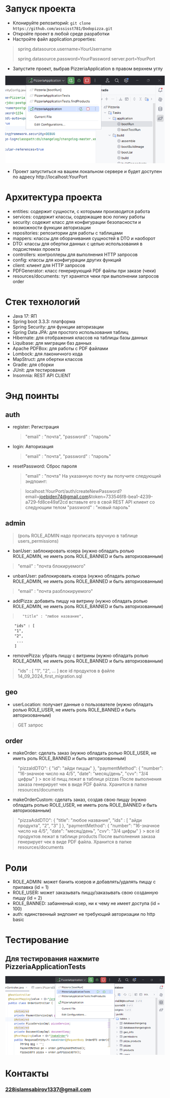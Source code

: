 # Запуск проекта
- Клонируйте репозиторий:
`git clone https://github.com/asssisst781/Dodopizza.git`
- Откройте проект в любой среде разработки
- Настройте файл application.properties:

> spring.datasource.username=YourUsername
> 
> spring.datasource.password=YourPassword
server.port=YourPort

 - Запустите проект, выбрав PizzeriaApplication в правом верхнем углу
 
![image info](https://github.com/asssisst781/Dodopizza/blob/main/images/Screenshot_4.png)

- Проект запуститься на вашем локальном сервере и будет доступен по адресу http://localhost:YourPort

# Архитектура проекта
- entities: содержит сущности, с которыми производится работа
- services: содержит классы, содержащие всю логику работы
- security: содежит класс для конфигурации безопасности и возможности функции авторизации
- repositories: репозитории для работы с таблицами
- mappers: классы для оборачивания сущностей в DTO и наоборот
- DTO: классы для обертки данных с целью использования в подсистемах проекта
- controllers: контроллеры для выполнения HTTP запросов
- config: классы для конфигурации других функций
- client: клиент для HTTP запросов
- PDFGenerator: класс генерирующий PDF файлы при заказе (чеки)
- resources/documents: тут хранятся чеки при выполнении запросов order
# Стек технологий
- Java 17: ЯП
- Spring boot 3.3.3: платформа
- Spring Security: для функции авторизации
- Spring Data JPA: для простого использования таблиц
- Hibernate: для отображения классов на таблицы базы данных
- Liquibase: для миграции баз данных 
- Apache PDFBox: для работы с PDF файлами
- Lombock: для лаконичного кода
- MapStruct: для обертки классов
- Gradle: для сборки
- JUnit: для тестирования
- Insomnia: REST API CLIENT

# Энд поинты
## auth
- register: Регистрация
	> 	"email" : "почта",
		"password" : "пароль"

- login: Авторизация
	>	"email" : "почта",
		"password" : "пароль"
- resetPassword: Сброс пароля
	>	"email" : "почта"
	>На указанную почту вы получите следующий эндпоинт:
	
	> localhost:YourPort/auth/createNewPassword?email=joebiden74@gmail.com&token=733546f8-bea1-4239-a729-fd8ce49af2cd
	> вставьте его в свой REST API клиент со следующим телом
		"password" : "новый пароль"

## admin 
> (роль ROLE_ADMIN надо прописать вручную в таблице users_permissions)

- banUser: заблокировать юзера (нужно обладать ролью ROLE_ADMIN, не иметь роль ROLE_BANNED и быть авторизованным)
>	 "email" : "почта блокируемого"
- unbanUser: раблокировать юзера (нужно обладать ролью ROLE_ADMIN, не иметь роль ROLE_BANNED и быть авторизованным)
> 	"email" : "почта разблокируемого"
- addPizza: добавить пиццу на витрину (нужно обладать ролью ROLE_ADMIN, не иметь роль ROLE_BANNED и быть авторизованным)
>		"title" : "любое название",
		"ids" : [
		"1",
		"2",
  		 ...
		]

- removePizza: убрать пиццу с витрины (нужно обладать ролью ROLE_ADMIN, не иметь роль ROLE_BANNED и быть авторизованным)
>	 "ids" : [
		"1",
		"2",
		...
		]
все id продуктов в файле 14_09_2024_first_migration.sql

## geo
- userLocation: получает данные о пользователе (нужно обладать ролью ROLE_USER, не иметь роль ROLE_BANNED и быть авторизованным)
> GET запрос

## order

- makeOrder: сделать заказ (нужно обладать ролью ROLE_USER, не иметь роль ROLE_BANNED и быть авторизованным)
> 	"pizzaIdDTO": {
   	  "id": "айди пиццы"
   	 },
		"paymentMethod": {
   	"number": "16-значное число на 4/5",
     	"date": "месяц/день",
		 "cvv": "3/4 цифры"
  	  }
	> все id пицц лежат в таблице pizzas
	После выполнения заказа генерирует чек в виде PDF файла. Хранится в папке resources/documents
	
	
- makeOrderCustom: сделать заказ, создав свою пиццу (нужно обладать ролью ROLE_USER, не иметь роль ROLE_BANNED и быть авторизованным)
>	 "pizzaAddDTO": {
        "title": "любое название",
				"ids" : [
					"айди продукта",
					"2",
					"3"
				]
	    },
		"paymentMethod": {
   	"number": "16-значное число на 4/5",
   	  "date": "месяц/день",
		 "cvv": "3/4 цифры"
  	  }
	> все id продуктов лежат в таблице products
	После выполнения заказа генерирует чек в виде PDF файла. Хранится в папке resources/documents

# Роли
- ROLE_ADMIN: может банить юзеров и добавлять/удалять пиццу с прилавка (id = 1)
-  ROLE_USER: может заказывать пиццу/заказывать свою созданную пиццу (id = 2)
- ROLE_BANNED: забанненый юзер, ни к чему не имеет доступа (id = 100)
- auth: единственный эндпоинт не требующий авторизации по http basic

# Тестирование
## Для  тестирования нажмите PizzeriaApplicationTests 

![image info](https://github.com/asssisst781/Dodopizza/blob/main/images/Screenshot_5.png)

# Контакты
### 228islamsabirov1337@gmail.com












